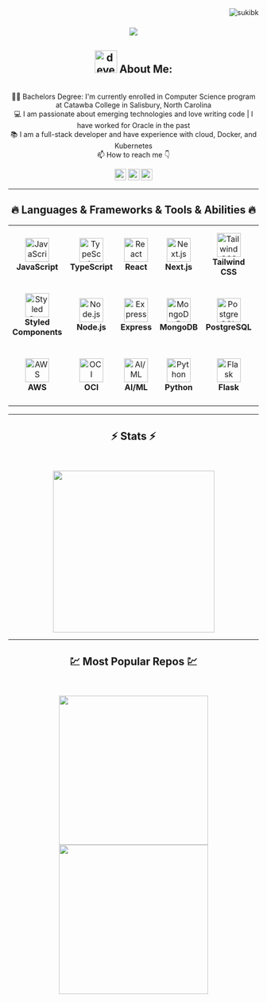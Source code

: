 <img align="right" src="https://visitor-badge.laobi.icu/badge?page_id=HalemoGPA/HalemoGPA" alt="sukibk">    
<!-- [![Typing SVG](https://readme-typing-svg.herokuapp.com?center=true&lines=This+is+HalemoGPA;Nice+to+meet+you+%F0%9F%91%8B)](https://git.io/typing-svg)       -->

<h1 align="center">
  <a href="https://git.io/typing-svg">
    <img src="https://readme-typing-svg.herokuapp.com/?lines=Hello+there+%F0%9F%91%8B;My+name+is+Marko+Sudar;Welcome+to+my+GitHub+%F0%9F%91%8B&center=true&size=30">
  </a>
</h1>
   
<h2 align="center"><img src="/images/Developer.gif" alt="developer gif"  height="45px">  About Me: </h2>
<p align="center">
  <br>
  👨‍🎓 Bachelors Degree: I'm currently enrolled in Computer Science program at Catawba College in Salisbury, North Carolina
  <br>
  💻 I am passionate about emerging technologies and love writing code | I have worked for Oracle in the past
  <br>
  📚 I am a full-stack developer and have experience with cloud, Docker, and Kubernetes
  <br>
  📫 How to reach me 👇
</p>
<p align="center"> <a href="https://www.linkedin.com/in/marko-sudar-00918221b/"><img src="https://img.shields.io/badge/linkedin-%230077B5.svg?&style=for-the-badge&logo=linkedin&logoColor=white" height=23></a> <a href="mailto:mjsudar21@catawba.edu"><img src="https://img.shields.io/badge/Gmail-D14836?style=for-the-badge&logo=gmail&logoColor=white" height=23></a>
  <!--  <a href="http://wa.me//201010147580"><img src="https://img.shields.io/badge/WhatsApp-25D366?style=for-the-badge&logo=whatsapp&logoColor=white" height=23></a> --> 
  <!-- <a href="https://www.facebook.com/halemogpa"><img src="https://img.shields.io/badge/Facebook-1877F2?style=for-the-badge&logo=facebook&logoColor=white" height=23></a> --> 
<!--   <a href="https://github.com/HalemoGPA/"><img src="https://img.shields.io/badge/GitHub-100000?style=for-the-badge&logo=github&logoColor=white" height=23></a> -->
 <!--  <a href="https://www.youtube.com/watch?v=p0uAJ6Eu4Rs"><img src="https://img.shields.io/badge/YouTube-FF0000?style=for-the-badge&logo=youtube&logoColor=white" height=23></a> -->
  <a href="https://t.me/sukibk"><img src="https://img.shields.io/badge/Telegram-2CA5E0?style=for-the-badge&logo=telegram&logoColor=white" height=23></a>
<hr>
<h2 align="center">🔥 Languages & Frameworks & Tools & Abilities 🔥</h2><be>
<table align="center">
  <tbody>
  <tr>
    <!-- JavaScript -->
    <td align="center" height="121" width="121">
      <a href="https://developer.mozilla.org/en-US/docs/Web/JavaScript" rel="nofollow">
        <img src="https://cdn.simpleicons.org/javascript" alt="JavaScript" width="48" height="48" style="max-width: 100%;">
      </a>
      <br><strong>JavaScript</strong>
    </td>
    <!-- TypeScript -->
    <td align="center" height="121" width="121">
      <a href="https://www.typescriptlang.org/" rel="nofollow">
        <img src="https://cdn.simpleicons.org/typescript" alt="TypeScript" width="48" height="48" style="max-width: 100%;">
      </a>
      <br><strong>TypeScript</strong>
    </td>
    <!-- React -->
    <td align="center" height="121" width="121">
      <a href="https://reactjs.org/" rel="nofollow">
        <img src="https://cdn.simpleicons.org/react" alt="React" width="48" height="48" style="max-width: 100%;">
      </a>
      <br><strong>React</strong>
    </td>
    <!-- Next.js -->
    <td align="center" height="121" width="121">
      <a href="https://nextjs.org/" rel="nofollow">
        <img src="https://cdn.simpleicons.org/nextdotjs" alt="Next.js" width="48" height="48" style="max-width: 100%;">
      </a>
      <br><strong>Next.js</strong>
    </td>
    <!-- Tailwind CSS -->
    <td align="center" height="121" width="121">
      <a href="https://tailwindcss.com/" rel="nofollow">
        <img src="https://cdn.simpleicons.org/tailwindcss" alt="Tailwind CSS" width="48" height="48" style="max-width: 100%;">
      </a>
      <br><strong>Tailwind CSS</strong>
    </td>
    <!-- Sass -->
    <td align="center" height="121" width="121">
      <a href="https://sass-lang.com/" rel="nofollow">
        <img src="https://cdn.simpleicons.org/sass" alt="Sass" width="48" height="48" style="max-width: 100%;">
      </a>
      <br><strong>Sass</strong>
    </td>
  </tr>
  <tr>
    <!-- Styled Components -->
    <td align="center" height="121" width="121">
      <a href="https://styled-components.com/" rel="nofollow">
        <img src="https://cdn.simpleicons.org/styledcomponents" alt="Styled Components" width="48" height="48" style="max-width: 100%;">
      </a>
      <br><strong>Styled Components</strong>
    </td>
    <!-- Node.js -->
    <td align="center" height="121" width="121">
      <a href="https://nodejs.org/" rel="nofollow">
        <img src="https://cdn.simpleicons.org/nodedotjs" alt="Node.js" width="48" height="48" style="max-width: 100%;">
      </a>
      <br><strong>Node.js</strong>
    </td>
    <!-- Express -->
    <td align="center" height="121" width="121">
      <a href="https://expressjs.com/" rel="nofollow">
        <img src="https://cdn.simpleicons.org/express" alt="Express" width="48" height="48" style="max-width: 100%;">
      </a>
      <br><strong>Express</strong>
    </td>
    <!-- MongoDB -->
    <td align="center" height="121" width="121">
      <a href="https://www.mongodb.com/" rel="nofollow">
        <img src="https://cdn.simpleicons.org/mongodb" alt="MongoDB" width="48" height="48" style="max-width: 100%;">
      </a>
      <br><strong>MongoDB</strong>
    </td>
    <!-- PostgreSQL -->
    <td align="center" height="121" width="121">
      <a href="https://www.postgresql.org/" rel="nofollow">
        <img src="https://cdn.simpleicons.org/postgresql" alt="PostgreSQL" width="48" height="48" style="max-width: 100%;">
      </a>
      <br><strong>PostgreSQL</strong>
    </td>
    <!-- Firebase -->
    <td align="center" height="121" width="121">
      <a href="https://firebase.google.com/" rel="nofollow">
        <img src="https://cdn.simpleicons.org/firebase" alt="Firebase" width="48" height="48" style="max-width: 100%;">
      </a>
      <br><strong>Firebase</strong>
    </td>
  </tr>
  <tr>
    <!-- AWS -->
    <td align="center" height="121" width="121">
      <a href="https://aws.amazon.com/" rel="nofollow">
        <img src="https://cdn.simpleicons.org/amazonaws" alt="AWS" width="48" height="48" style="max-width: 100%;">
      </a>
      <br><strong>AWS</strong>
    </td>
    <!-- OCI -->
    <td align="center" height="121" width="121">
      <a href="https://www.oracle.com/cloud/" rel="nofollow">
        <img src="https://cdn.simpleicons.org/oracle" alt="OCI" width="48" height="48" style="max-width: 100%;">
      </a>
      <br><strong>OCI</strong>
    </td>
    <!-- AI/ML -->
    <td align="center" height="121" width="121">
      <a href="https://openai.com/" rel="nofollow">
        <img src="https://cdn.simpleicons.org/openai" alt="AI/ML" width="48" height="48" style="max-width: 100%;">
      </a>
      <br><strong>AI/ML</strong>
    </td>
    <!-- Python -->
    <td align="center" height="121" width="121">
      <a href="https://www.python.org/" rel="nofollow">
        <img src="https://cdn.simpleicons.org/python" alt="Python" width="48" height="48" style="max-width: 100%;">
      </a>
      <br><strong>Python</strong>
    </td>
    <!-- Flask -->
    <td align="center" height="121" width="121">
      <a href="https://flask.palletsprojects.com/" rel="nofollow">
        <img src="https://cdn.simpleicons.org/flask" alt="Flask" width="48" height="48" style="max-width: 100%;">
      </a>
      <br><strong>Flask</strong>
    </td>
    <!-- Quarkus -->
    <td align="center" height="121" width="121">
      <a href="https://quarkus.io/" rel="nofollow">
        <img src="https://cdn.simpleicons.org/quarkus" alt="Quarkus" width="48" height="48" style="max-width: 100%;">
      </a>
      <br><strong>Quarkus</strong>
    </td>
  </tr>
</tbody>
</table>
<hr>

<h2 align="center">⚡ Stats ⚡</h2>
<br>



<p align="center">
<a href="https://github.com/sukibk/">
      <img width=325  src="https://github-readme-stats.vercel.app/api/top-langs/?username=sukibk&hide=c%23,powershell,Mathematica,Ruby,Objective-C,Objective-C%2b%2b,Cuda&title_color=61dafb&text_color=ffffff&icon_color=61dafb&bg_color=20232a&langs_count=8&layout=compact&border_color=61dafb&hide_border=true" />
 </a>
</p>

<hr>
<h2 align="center">💹 Most Popular Repos 💹</h2>
<br>
<p align="center">
<a href="https://github.com/sukibk/utopia-ai/">
  <img width=300 align="center" src="https://github-readme-stats.vercel.app/api/pin/?username=sukibk&repo=utopia-ai&title_color=ffffff&text_color=c9cacc&icon_color=2bbc8a&bg_color=1d1f21" />
</a>   
  
<a href="https://github.com/sukibk/express-shop/">
  <img width=300 align="center" src="https://github-readme-stats.vercel.app/api/pin/?username=sukibk&repo=express-shop&title_color=ffffff&text_color=c9cacc&icon_color=2bbc8a&bg_color=1d1f21" />
</a>    

</p>
